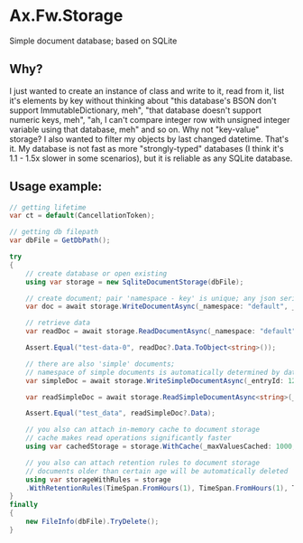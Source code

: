 # Ax.Fw.Storage
Simple document database; based on SQLite
## Why?
I just wanted to create an instance of class and write to it, read from it, list it's elements by key without thinking about "this database's BSON don't support ImmutableDictionary, meh", "that database doesn't support numeric keys, meh", "ah, I can't compare integer row with unsigned integer variable using that database, meh" and so on. Why not "key-value" storage? I also wanted to filter my objects by last changed datetime. That's it. My database is not fast as more "strongly-typed" databases (I think it's 1.1 - 1.5x slower in some scenarios), but it is reliable as any SQLite database.
## Usage example:
```csharp
// getting lifetime
var ct = default(CancellationToken);

// getting db filepath
var dbFile = GetDbPath();

try
{
    // create database or open existing
    using var storage = new SqliteDocumentStorage(dbFile);

    // create document; pair 'namespace - key' is unique; any json serializable data can be stored
    var doc = await storage.WriteDocumentAsync(_namespace: "default", _key: "test-key", _data: "test-data-0", ct);

    // retrieve data
    var readDoc = await storage.ReadDocumentAsync(_namespace: "default", _key: "test-key", ct);

    Assert.Equal("test-data-0", readDoc?.Data.ToObject<string>());

    // there are also 'simple' documents; 
    // namespace of simple documents is automatically determined by data type or by `SimpleDocumentAttribute`
    var simpleDoc = await storage.WriteSimpleDocumentAsync(_entryId: 123, _data: "test_data", ct);

    var readSimpleDoc = await storage.ReadSimpleDocumentAsync<string>(_entryId: 123, ct);

    Assert.Equal("test_data", readSimpleDoc?.Data);

    // you also can attach in-memory cache to document storage
    // cache makes read operations significantly faster
    using var cachedStorage = storage.WithCache(_maxValuesCached: 1000, _cacheTtl: TimeSpan.FromSeconds(60));

    // you also can attach retention rules to document storage
    // documents older than certain age will be automatically deleted
    using var storageWithRules = storage
    .WithRetentionRules(TimeSpan.FromHours(1), TimeSpan.FromHours(1), TimeSpan.FromMinutes(10));
}
finally
{
    new FileInfo(dbFile).TryDelete();
}
```
